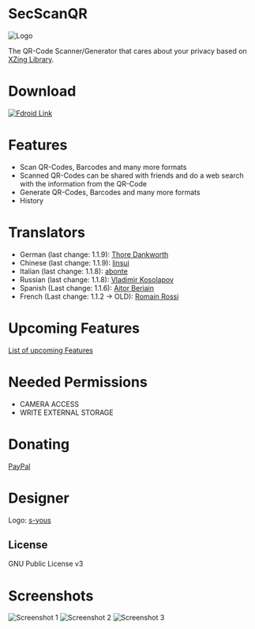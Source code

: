 # SecScanQR
![Logo](https://raw.githubusercontent.com/Fr4gorSoftware/SecScanQR/master/pictures/SecScanQR%20-%20Logotype.png)

The QR-Code Scanner/Generator that cares about your privacy based on [XZing Library](https://github.com/zxing/zxing).


# Download
[![Fdroid Link](https://camo.githubusercontent.com/fe347c40e0d48baa25fc425d0e54fb4671d543c9/68747470733a2f2f662d64726f69642e6f72672f77696b692f696d616765732f302f30362f462d44726f69642d627574746f6e5f6765742d69742d6f6e2e706e67)](https://f-droid.org/packages/de.t_dankworth.secscanqr/)

# Features

  - Scan QR-Codes, Barcodes and many more formats
  - Scanned QR-Codes can be shared with friends and do a web search with the information from the QR-Code
  - Generate QR-Codes, Barcodes and many more formats
  - History

# Translators
  - German (last change: 1.1.9): [Thore Dankworth](https://github.com/Fr4gorSoftware)
  - Chinese (last change: 1.1.9): [linsui](https://github.com/linsui)
  - Italian (last change: 1.1.8): [abonte](https://github.com/abonte)
  - Russian (last change: 1.1.8): [Vladimir Kosolapov](https://github.com/0x264f)
  - Spanish (Last change: 1.1.6): [Aitor Beriain](https://github.com/beriain)
  - French (Last change: 1.1.2 -> OLD): [Romain Rossi](https://github.com/romainrossi) 

# Upcoming Features
[List of upcoming Features](https://github.com/Fr4gorSoftware/SecScanQR/wiki/Upcoming-Features)
 

# Needed Permissions
  - CAMERA ACCESS
  - WRITE EXTERNAL STORAGE
  
# Donating
[PayPal](https://www.paypal.com/cgi-bin/webscr?cmd=_s-xclick&hosted_button_id=A98V4N7DX232C)

# Designer
Logo: [s-yous](https://github.com/s-yous)

License
----

GNU Public License v3



# Screenshots
![Screenshot 1](https://raw.githubusercontent.com/Fr4gorSoftware/SecScanQR/master/pictures/SecScanQR%20Main.png)
![Screenshot 2](https://raw.githubusercontent.com/Fr4gorSoftware/SecScanQR/master/pictures/SecScanQR%20Generator.png)
![Screenshot 3](https://raw.githubusercontent.com/Fr4gorSoftware/SecScanQR/master/pictures/SecScanQR%20History.png)

